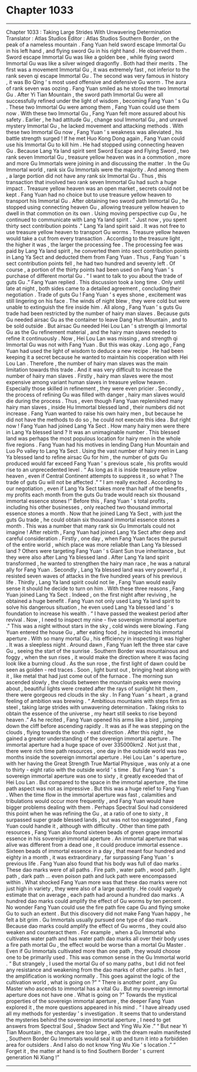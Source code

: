 
# Chapter 1033


---

Chapter 1033 : Taking Large Strides With Unwavering Determination
Translator :
Atlas Studios
Editor :
Atlas Studios
Southern Border , on the peak of a nameless mountain .
Fang Yuan held sword escape Immortal Gu in his left hand , and flying sword Gu in his right hand .
He observed them .
Sword escape Immortal Gu was like a golden bee , while flying sword Immortal Gu was like a silver winged dragonfly .
Both had their merits .
The first was a movement Immortal Gu , it was extremely fast , not inferior to the rank seven qi escape Immortal Gu . The second was very famous in history , it was Bo Qing ’ s most used offensive and defensive Gu worm .
The aura of rank seven was oozing .
Fang Yuan smiled as he stored the two Immortal Gu .
After Yi Tian Mountain , the sword path Immortal Gu were all successfully refined under the light of wisdom , becoming Fang Yuan ’ s Gu .
These two Immortal Gu were among them , Fang Yuan could use them now .
With these two Immortal Gu , Fang Yuan felt more assured about his safety .
Earlier , he had attitude Gu , change soul Immortal Gu , and unravel mystery Immortal Gu , he lacked movement and attacking methods . With these two Immortal Gu now , Fang Yuan ’ s weakness was alleviated , his battle strength surged !
If he met Huo Kong Dong again , Fang Yuan could use his Immortal Gu to kill him .
He had stopped using connecting heaven Gu .
Because Lang Ya land spirit sent Sword Escape and Flying Sword , two rank seven Immortal Gu , treasure yellow heaven was in a commotion , more and more Gu Immortals were joining in and discussing the matter .
In the Gu Immortal world , rank six Gu Immortals were the majority .
And among them , a large portion did not have any rank six Immortal Gu .
Thus , this transaction that involved two rank seven Immortal Gu had such a huge impact .
Treasure yellow heaven was an open market , secrets could not be kept . Fang Yuan had no choice but to use treasure yellow heaven to transport his Immortal Gu .
After obtaining two sword path Immortal Gu , he stopped using connecting heaven Gu , allowing treasure yellow heaven to dwell in that commotion on its own .
Using moving perspective cup Gu , he continued to communicate with Lang Ya land spirit .
“ Just now , you spent thirty sect contribution points .” Lang Ya land spirit said .
It was not free to use treasure yellow heaven to transport Gu worms .
Treasure yellow heaven would take a cut from every transaction . According to the treasure light , the higher it was , the larger the processing fee .
The processing fee was paid by Lang Ya land spirit , he converted them into sect contribution points in Lang Ya Sect and deducted them from Fang Yuan .
Thus , Fang Yuan ’ s sect contribution points fell , he had two hundred and seventy left .
Of course , a portion of the thirty points had been used on Fang Yuan ’ s purchase of different mortal Gu .
“ I want to talk to you about the trade of guts Gu .” Fang Yuan replied .
This discussion took a long time .
Only until late at night , both sides came to a detailed agreement , concluding their negotiation .
Trade of guts Gu !
Fang Yuan ’ s eyes shone , excitement was still lingering on his face .
The winds of night blew , they were cold but were unable to extinguish the fire inside him .
All along , Fang Yuan ’ s guts Gu trade had been restricted by the number of hairy man slaves .
Because guts Gu needed airsac Gu as the container to leave Dang Hun Mountain , and to be sold outside . But airsac Gu needed Hei Lou Lan ’ s strength qi Immortal Gu as the Gu refinement material , and the hairy man slaves needed to refine it continuously .
Now , Hei Lou Lan was missing , and strength qi Immortal Gu was not with Fang Yuan .
But this was okay . Long ago , Fang Yuan had used the light of wisdom to deduce a new recipe . He had been keeping it a secret because he wanted to maintain his cooperation with Hei Lou Lan .
Therefore , the number of hairy man slaves was the main limitation towards this trade .
And it was very difficult to increase the number of hairy man slaves .
Firstly , hairy man slaves were the most expensive among variant human slaves in treasure yellow heaven . Especially those skilled in refinement , they were even pricier .
Secondly , the process of refining Gu was filled with danger , hairy man slaves would die during the process . Thus , even though Fang Yuan replenished many hairy man slaves , inside Hu Immortal blessed land , their numbers did not increase .
Fang Yuan wanted to raise his own hairy men , but because he did not have the methods to do so , he could not execute this idea .
But right now !
Fang Yuan had joined Lang Ya Sect .
How many hairy men were there in Lang Ya blessed land ?
It was an unimaginable number .
This blessed land was perhaps the most populous location for hairy men in the whole five regions .
Fang Yuan had his motives in lending Dang Hun Mountain and Luo Po valley to Lang Ya Sect .
Using the vast number of hairy men in Lang Ya blessed land to refine airsac Gu for him , the number of guts Gu produced would far exceed Fang Yuan ’ s previous scale , his profits would rise to an unprecedented level .
“ As long as it is inside treasure yellow heaven , even if Central Continent attempts to suppress it , so what ? The trade of guts Gu will not be affected .”
“ I am really excited . According to our negotiation , even if Lang Ya Sect takes more than half of the benefits , my profits each month from the guts Gu trade would reach six thousand immortal essence stones !”
Before this , Fang Yuan ’ s total profits , including his other businesses , only reached two thousand immortal essence stones a month .
Now that he joined Lang Ya Sect , with just the guts Gu trade , he could obtain six thousand immortal essence stones a month .
This was a number that many rank six Gu Immortals could not imagine !
After rebirth , Fang Yuan had joined Lang Ya Sect after deep and careful consideration .
Firstly , one day , when Fang Yuan faces the pursuit of the entire world , which place was more reliable than Lang Ya blessed land ? Others were targeting Fang Yuan ’ s Giant Sun true inheritance , but they were also after Lang Ya blessed land . After Lang Ya land spirit transformed , he wanted to strengthen the hairy man race , he was a natural ally for Fang Yuan .
Secondly , Lang Ya blessed land was very powerful , it resisted seven waves of attacks in the five hundred years of his previous life .
Thirdly , Lang Ya land spirit could not lie , Fang Yuan would easily sense it should he decide to turn on him .
With these three reasons , Fang Yuan joined Lang Ya Sect .
Indeed , on the first night after reviving , he obtained a huge benefit .
Fang Yuan not only used Lang Ya land spirit to solve his dangerous situation , he even used Lang Ya blessed land ’ s foundation to increase his wealth .
“ I have passed the weakest period after revival . Now , I need to inspect my nine - five sovereign immortal aperture .”
This was a night without stars in the sky , cold winds were blowing .
Fang Yuan entered the house Gu , after eating food , he inspected his immortal aperture .
With so many mortal Gu , his efficiency in inspecting it was higher .
It was a sleepless night .
Around dawn , Fang Yuan left the three star cave Gu , seeing the start of the sunrise .
Southern Border was mountainous and foggy , when the sun rises , it would make the direction where it was facing look like a burning cloud .
As the sun rose , the first light of dawn could be seen as golden - red traces .
Soon , light burst out , bringing heat along with it , like metal that had just come out of the furnace .
The morning sun ascended slowly , the clouds between the mountain peaks were moving about , beautiful lights were created after the rays of sunlight hit them , there were gorgeous red clouds in the sky .
In Fang Yuan ’ s heart , a grand feeling of ambition was brewing .
“ Ambitious mountains with steps firm as steel , taking large strides with unwavering determination . Taking risks to obtain the essence of the universe , my heart still seeks to rise beyond heaven .”
As he recited , Fang Yuan opened his arms like a bird , jumping down the cliff before ascending rapidly . It was as if he was stepping on the clouds , flying towards the south - east direction .
After this night , he gained a greater understanding of the sovereign immortal aperture .
The immortal aperture had a huge space of over 335000km2 . Not just that , there were rich time path resources , one day in the outside world was two months inside the sovereign immortal aperture .
Hei Lou Lan ’ s aperture , with her having the Great Strength True Martial Physique , was only at a one to thirty - eight ratio with the outside world ’ s time .
But Fang Yuan ’ s sovereign immortal aperture was one to sixty , it greatly exceeded that of Hei Lou Lan .
But compared to the space in the immortal aperture , the time path aspect was not as impressive .
But this was a huge relief to Fang Yuan .
When the time flow in the immortal aperture was fast , calamities and tribulations would occur more frequently , and Fang Yuan would have bigger problems dealing with them .
Perhaps Spectral Soul had considered this point when he was refining the Gu , at a ratio of one to sixty , it surpassed super grade blessed lands , but was not too exaggerated , Fang Yuan could handle it , although with difficulty .
Other than time path resources , Fang Yuan also found sixteen beads of green grape immortal essence in his sovereign immortal aperture .
An immortal aperture that was alive was different from a dead one , it could produce immortal essence .
Sixteen beads of immortal essence in a day , that meant four hundred and eighty in a month , it was extraordinary , far surpassing Fang Yuan ’ s previous life .
Fang Yuan also found that his body was full of dao marks .
These dao marks were of all paths . Fire path , water path , wood path , light path , dark path … even poison path and luck path were encompassed within .
What shocked Fang Yuan more was that these dao marks were not just high in variety , they were also of a large quantity .
He could vaguely estimate that on average , each path had around a hundred dao marks .
A hundred dao marks could amplify the effect of Gu worms by ten percent .
No wonder Fang Yuan could use the fire path fire cape Gu and flying smoke Gu to such an extent .
But this discovery did not make Fang Yuan happy , he felt a bit grim .
Gu Immortals usually pursued one type of dao mark .
Because dao marks could amplify the effect of Gu worms , they could also weaken and counteract them .
For example , when a Gu Immortal who cultivates water path and has water path dao marks all over their body uses a fire path mortal Gu , the effect would be worse than a mortal Gu Master .
Even if Gu Immortals cultivated more than one path , they would choose one to be primarily used .
This was common sense in the Gu Immortal world .
“ But strangely , I used the mortal Gu of so many paths , but I did not feel any resistance and weakening from the dao marks of other paths . In fact , the amplification is working normally . This goes against the logic of the cultivation world , what is going on ?”
“ There is another point , any Gu Master who ascends to immortal has a vital Gu . But my sovereign immortal aperture does not have one . What is going on ?”
Towards the mystical properties of the sovereign immortal aperture , the deeper Fang Yuan explored it , the more questions appeared in his mind .
“ I have already used all my methods for yesterday ’ s investigation . It seems that to understand the mysteries behind the sovereign immortal aperture , I need to get answers from Spectral Soul , Shadow Sect and Ying Wu Xie .”
“ But near Yi Tian Mountain , the changes are too large , with the dream realm manifested , Southern Border Gu Immortals would seal it up and turn it into a forbidden area for outsiders . And I also do not know Ying Wu Xie ’ s location .”
“ Forget it , the matter at hand is to find Southern Border ’ s current generation Ni Xiang !”

---


